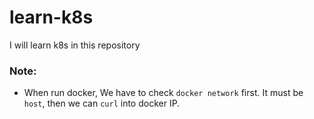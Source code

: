# learn-k8s

I will learn k8s in this repository

### Note: 
* When run docker, We have to check `docker network` first. It must be `host`, then we can `curl` into docker IP.